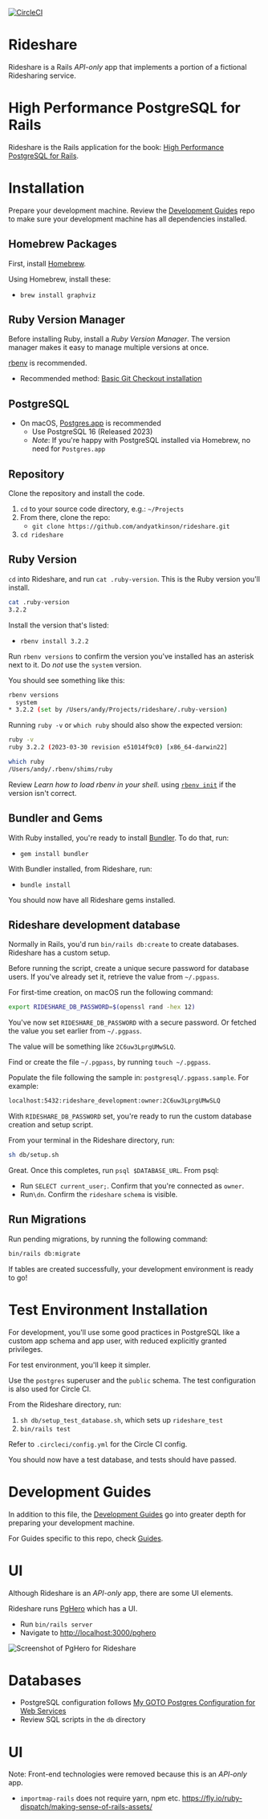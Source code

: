 [![CircleCI](https://circleci.com/gh/andyatkinson/rideshare.svg?style=svg)](https://circleci.com/gh/andyatkinson/rideshare)

# Rideshare

Rideshare is a Rails *API-only* app that implements a portion of a fictional Ridesharing service.

# High Performance PostgreSQL for Rails

Rideshare is the Rails application for the book: [High Performance PostgreSQL for Rails](https://pgrailsbook.com).

# Installation
Prepare your development machine. Review the [Development Guides](https://github.com/andyatkinson/development_guides) repo to make sure your development machine has all dependencies installed.

## Homebrew Packages

First, install [Homebrew](https://brew.sh).

Using Homebrew, install these:

- `brew install graphviz`

## Ruby Version Manager

Before installing Ruby, install a *Ruby Version Manager*. The version manager makes it easy to manage multiple versions at once.

[rbenv](https://github.com/rbenv/rbenv) is recommended.
- Recommended method: [Basic Git Checkout installation](https://github.com/rbenv/rbenv#basic-git-checkout)

## PostgreSQL

- On macOS, [Postgres.app](https://postgresapp.com) is recommended
    - Use PostgreSQL 16 (Released 2023)
    - *Note*: If you're happy with PostgreSQL installed via Homebrew, no need for `Postgres.app`

## Repository
Clone the repository and install the code.

1. `cd` to your source code directory, e.g.: `~/Projects`
1. From there, clone the repo:
    - `git clone https://github.com/andyatkinson/rideshare.git`
1. `cd rideshare`

## Ruby Version

`cd` into Rideshare, and run `cat .ruby-version`. This is the Ruby version you'll install.

```sh
cat .ruby-version
3.2.2
```

Install the version that's listed:

- `rbenv install 3.2.2`

Run `rbenv versions` to confirm the version you've installed has an asterisk next to it. Do *not* use the `system` version.

You should see something like this:

```sh
rbenv versions
  system
* 3.2.2 (set by /Users/andy/Projects/rideshare/.ruby-version)
```

Running `ruby -v` or `which ruby` should also show the expected version:

```sh
ruby -v
ruby 3.2.2 (2023-03-30 revision e51014f9c0) [x86_64-darwin22]

which ruby
/Users/andy/.rbenv/shims/ruby
```

Review *Learn how to load rbenv in your shell.* using [`rbenv init`](https://github.com/rbenv/rbenv) if the version isn't correct.

## Bundler and Gems

With Ruby installed, you're ready to install [Bundler](https://bundler.io). To do that, run:

- `gem install bundler`

With Bundler installed, from Rideshare, run:

- `bundle install`

You should now have all Rideshare gems installed.

## Rideshare development database

Normally in Rails, you'd run `bin/rails db:create` to create databases. Rideshare has a custom setup.

Before running the script, create a unique secure password for database users. If you've already set it, retrieve the value from `~/.pgpass`.

For first-time creation, on macOS run the following command:

```sh
export RIDESHARE_DB_PASSWORD=$(openssl rand -hex 12)
```
You've now set `RIDESHARE_DB_PASSWORD` with a secure password. Or fetched the value you set earlier from `~/.pgpass`.

The value will be something like `2C6uw3LprgUMwSLQ`.

Find or create the file `~/.pgpass`, by running `touch ~/.pgpass`.

Populate the file following the sample in: `postgresql/.pgpass.sample`. For example:

```sh
localhost:5432:rideshare_development:owner:2C6uw3LprgUMwSLQ
```

With `RIDESHARE_DB_PASSWORD` set, you're ready to run the custom database creation and setup script.

From your terminal in the Rideshare directory, run:

```sh
sh db/setup.sh
```

Great. Once this completes, run `psql $DATABASE_URL`. From psql:

- Run `SELECT current_user;`. Confirm that you're connected as `owner`.
- Run`\dn`. Confirm the `rideshare` `schema` is visible.

## Run Migrations

Run pending migrations, by running the following command:

```sh
bin/rails db:migrate
```

If tables are created successfully, your development environment is ready to go!

# Test Environment Installation

For development, you'll use some good practices in PostgreSQL like a custom app schema and app user, with reduced explicitly granted privileges.

For test environment, you'll keep it simpler.

Use the `postgres` superuser and the `public` schema. The test configuration is also used for Circle CI.

From the Rideshare directory, run:

1. `sh db/setup_test_database.sh`, which sets up `rideshare_test`
1. `bin/rails test`

Refer to `.circleci/config.yml` for the Circle CI config.

You should now have a test database, and tests should have passed.

# Development Guides

In addition to this file, the [Development Guides](https://github.com/andyatkinson/development_guides) go into greater depth for preparing your development machine.

For Guides specific to this repo, check [Guides](/GUIDES.md).

# UI

Although Rideshare is an *API-only* app, there are some UI elements.

Rideshare runs [PgHero](https://github.com/ankane/pghero) which has a UI.

* Run `bin/rails server`
* Navigate to <http://localhost:3000/pghero>

![Screenshot of PgHero for Rideshare](https://i.imgur.com/VduvxSK.png)

# Databases

- PostgreSQL configuration follows [My GOTO Postgres Configuration for Web Services](https://tightlycoupled.io/my-goto-postgres-configuration-for-web-services/)
- Review SQL scripts in the `db` directory

# UI

Note: Front-end technologies were removed because this is an *API-only* app.

- `importmap-rails` does not require yarn, npm etc. <https://fly.io/ruby-dispatch/making-sense-of-rails-assets/>
